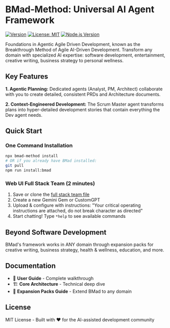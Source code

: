 # BMad-Method: Universal AI Agent Framework

[![Version](https://img.shields.io/npm/v/bmad-method?color=blue&label=version)](https://www.npmjs.com/package/bmad-method)
[![License: MIT](https://img.shields.io/badge/License-MIT-yellow.svg)](LICENSE)
[![Node.js Version](https://img.shields.io/badge/node-%3E%3D20.0.0-brightgreen)](https://nodejs.org)

Foundations in Agentic Agile Driven Development, known as the Breakthrough Method of Agile AI-Driven Development. Transform any domain with specialized AI expertise: software development, entertainment, creative writing, business strategy to personal wellness.

## Key Features

**1. Agentic Planning:** Dedicated agents (Analyst, PM, Architect) collaborate with you to create detailed, consistent PRDs and Architecture documents.

**2. Context-Engineered Development:** The Scrum Master agent transforms plans into hyper-detailed development stories that contain everything the Dev agent needs.

## Quick Start

### One Command Installation
```bash
npx bmad-method install
# OR if you already have BMad installed:
git pull
npm run install:bmad
```

### Web UI Full Stack Team (2 minutes)
1. Save or clone the [full stack team file](dist/teams/team-fullstack.txt)
2. Create a new Gemini Gem or CustomGPT
3. Upload & configure with instructions: "Your critical operating instructions are attached, do not break character as directed"
4. Start chatting! Type `*help` to see available commands

## Beyond Software Development

BMad's framework works in ANY domain through expansion packs for creative writing, business strategy, health & wellness, education, and more.

## Documentation

- 📖 **User Guide** - Complete walkthrough
- 🏗️ **Core Architecture** - Technical deep dive  
- 🚀 **Expansion Packs Guide** - Extend BMad to any domain

## License

MIT License - Built with ❤️ for the AI-assisted development community